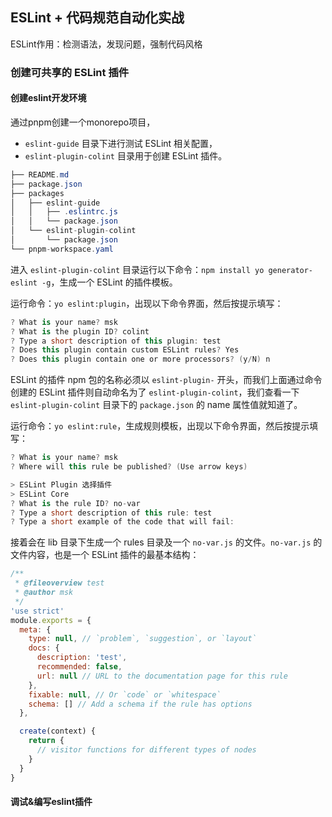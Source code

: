 ## ESLint + 代码规范自动化实战

ESLint作用：检测语法，发现问题，强制代码风格

### 创建可共享的 ESLint 插件

#### 创建eslint开发环境

通过pnpm创建一个monorepo项目，
+ `eslint-guide` 目录下进行测试 ESLint 相关配置，
+ `eslint-plugin-colint` 目录用于创建 ESLint 插件。

~~~csharp
├── README.md
├── package.json
├── packages
│   ├── eslint-guide
│   │   ├── .eslintrc.js
│   │   └── package.json
│   └── eslint-plugin-colint
│       └── package.json
└── pnpm-workspace.yaml
~~~

进入 `eslint-plugin-colint` 目录运行以下命令：`npm install yo generator-eslint -g`，生成一个 ESLint 的插件模板。

运行命令：`yo eslint:plugin`，出现以下命令界面，然后按提示填写：

~~~csharp
? What is your name? msk
? What is the plugin ID? colint
? Type a short description of this plugin: test
? Does this plugin contain custom ESLint rules? Yes
? Does this plugin contain one or more processors? (y/N) n
~~~

ESLint 的插件 npm 包的名称必须以 `eslint-plugin-` 开头，而我们上面通过命令创建的 ESLint 插件则自动命名为了 `eslint-plugin-colint`，我们查看一下 `eslint-plugin-colint` 目录下的 `package.json` 的 name 属性值就知道了。

运行命令：`yo eslint:rule`，生成规则模板，出现以下命令界面，然后按提示填写：

~~~csharp
? What is your name? msk
? Where will this rule be published? (Use arrow keys)

> ESLint Plugin 选择插件
> ESLint Core
? What is the rule ID? no-var
? Type a short description of this rule: test
? Type a short example of the code that will fail:
~~~

接着会在 lib 目录下生成一个 rules 目录及一个 `no-var.js` 的文件。`no-var.js` 的文件内容，也是一个 ESLint 插件的最基本结构：

~~~js
/**
 * @fileoverview test
 * @author msk
 */
'use strict'
module.exports = {
  meta: {
    type: null, // `problem`, `suggestion`, or `layout`
    docs: {
      description: 'test',
      recommended: false,
      url: null // URL to the documentation page for this rule
    },
    fixable: null, // Or `code` or `whitespace`
    schema: [] // Add a schema if the rule has options
  },

  create(context) {
    return {
      // visitor functions for different types of nodes
    }
  }
}
~~~

#### 调试&编写eslint插件